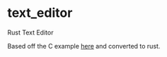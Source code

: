 # text_editor
Rust Text Editor

Based off the C example [here](https://viewsourcecode.org/snaptoken/kilo/index.html) and converted to rust.

